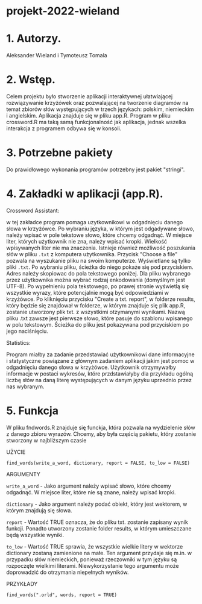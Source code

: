 # projekt-2022-wieland

# 1. Autorzy.

Aleksander Wieland i Tymoteusz Tomala

# 2. Wstęp.

Celem projektu było stworzenie aplikacji interaktywnej ułatwiającej rozwiązywanie krzyżówek oraz pozwalającej na tworzenie diagramów na temat zbiorów słów występujących w trzech językach: polskim, niemieckim i angielskim. Aplikacja znajduje się w pliku app.R. Program w pliku crossword.R ma taką samą funkcjonalność jak aplikacja, jednak wszelka interakcja z programem odbywa się w konsoli.

# 3. Potrzebne pakiety

Do prawidłowego wykonania programów potrzebny jest pakiet "stringi".

# 4. Zakładki w aplikacji (app.R).

Crossword Assistant:

w tej zakładce program pomaga uzytkownikowi w odgadnięciu danego słowa w krzyżówce. Po wybraniu języka, w którym jest odgadywane słowo, należy wpisać w pole tekstowe słowo, które chcemy odgadnąć. W miejsce liter, których użytkownik nie zna, należy wpisać kropki. Wielkość wpisywanych liter nie ma znaczenia. Istnieje również możliwość poszukania słów w pliku `.txt` z komputera użytkownika. Przycisk "Choose a file" pozwala na wyszukanie pliku na swoim komputerze. Wyświetlane są tylko pliki `.txt`. Po wybraniu pliku, ścieżka do niego pokaże się pod przyciskiem. Adres należy skopiowac do pola tekstowego poniżej. Dla pliku wybranego przez użytkownika można wybrać rodzaj enkodowania (domyślnym jest UTF-8). Po wypełnieniu pola tekstowego, po prawej stronie wyświetlą się wszystkie wyrazy, które potencjalnie mogą być odpowiedziami w krzyżówce. Po kliknięciu przycisku "Create a txt. report", w folderze results, który będzie się znajdował w folderze, w którym znajduje się plik app.R, zostanie utworzony plik txt. z wszystkimi otzymanymi wynikami. Nazwą pliku .txt zawsze jest pierwsze słowo, które pasuje do szablonu wpisanego w polu tekstowym. Ścieżka do pliku jest pokazywana pod przyciskiem po jego naciśnięciu.

Statistics:

Program miałby za zadanie przedstawiać użytkownikowi dane informacyjne i statystyczne powiązane z głównym zadaniem aplikacji jakim jest pomoc w odgadnięciu danego słowa w krzyżówce. Użytkownik otrzymywałby informacje w postaci wykresów, które przdstawiałyby dla przykładu ogólną liczbę słów na daną literę występujących w danym języku uprzednio przez nas wybranym. 
# 5. Funkcja

W pliku fndwords.R znajduje się funckja, która pozwala na wydzielenie słów z danego zbioru wyrazów. Chcemy, aby była częścią pakietu, który zostanie stworzony w najbliższym czasie

UŻYCIE

`find_words(write_a_word, dictionary, report = FALSE, to_low = FALSE)`

ARGUMENTY

`write_a_word` - Jako argument należy wpisać słowo, które chcemy odgadnąć. W miejsce liter, które nie są znane, należy wpisać kropki.

`dictionary` - Jako argument należy podać obiekt, który jest wektorem, w którym znajdują się słowa.

`report` - Wartość TRUE oznacza, że do pliku txt. zostanie zapisany wynik funkcji. Ponadto utworzony zostanie folder results, w którym umieszczane będą wszystkie wyniki.

`to_low` - Wartość TRUE sprawia, że wszystkie wielkie litery w wektorze dictionary zostaną zamienione na małe. Ten argument przydaje się m.in. w przypadku słów niemieckich, ponieważ rzeczowniki w tym języku są rozpoczęte wielkimi literami. Niewykorzystanie tego argumentu może doprowadzić do otrzymania niepełnych wyników.

PRZYKŁADY

`find_words(".orld", words, report = TRUE)`
